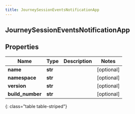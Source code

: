 ```yaml
---
title: JourneySessionEventsNotificationApp
---
```

## JourneySessionEventsNotificationApp

## Properties

|Name | Type | Description | Notes|
|------------ | ------------- | ------------- | -------------|
| **name** | **str** |  | [optional] |
| **namespace** | **str** |  | [optional] |
| **version** | **str** |  | [optional] |
| **build_number** | **str** |  | [optional] |
{: class="table table-striped"}


